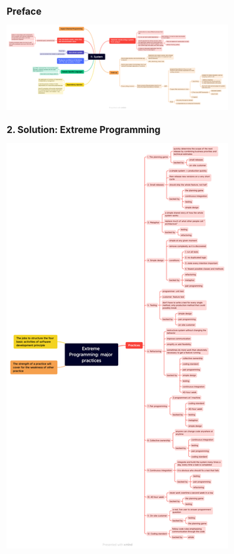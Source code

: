## Preface
![xp-preface](../mindmap/xp-0.png)
## 2. Solution: Extreme Programming
![xp-2-1](../mindmap/xp-2-1.png)
